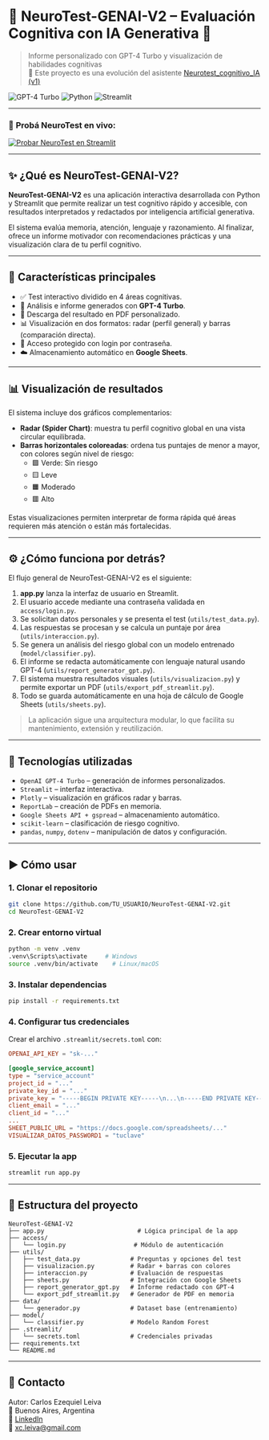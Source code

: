 # 🧠 NeuroTest-GENAI-V2 – Evaluación Cognitiva con IA Generativa 🤖  
> Informe personalizado con GPT-4 Turbo y visualización de habilidades cognitivas  
> 🔁 Este proyecto es una evolución del asistente [Neurotest_cognitivo_IA (v1)](https://github.com/c-e-leiva/Neurotest_cognitivo_IA)

![GPT-4 Turbo](https://img.shields.io/badge/GPT--4-Turbo-%237235c9?style=for-the-badge&logo=openai&logoColor=white)
![Python](https://img.shields.io/badge/Python-3.10-blue?style=for-the-badge&logo=python&logoColor=white)
![Streamlit](https://img.shields.io/badge/Streamlit-App-%23FF4B4B?style=for-the-badge&logo=streamlit&logoColor=white)

---

### 🎯 **Probá NeuroTest en vivo:**  
[![Probar NeuroTest en Streamlit](https://img.shields.io/badge/Probar_NeuroTest-Streamlit_App-%23FF4B4B?style=for-the-badge&logo=streamlit&logoColor=white)](https://neurotest-genai-v2.streamlit.app)

---
## ✨ ¿Qué es NeuroTest-GENAI-V2?

**NeuroTest-GENAI-V2** es una aplicación interactiva desarrollada con Python y Streamlit que permite realizar un test cognitivo rápido y accesible, con resultados interpretados y redactados por inteligencia artificial generativa.

El sistema evalúa memoria, atención, lenguaje y razonamiento. Al finalizar, ofrece un informe motivador con recomendaciones prácticas y una visualización clara de tu perfil cognitivo.

---

## 🧩 Características principales

- ✅ Test interactivo dividido en 4 áreas cognitivas.
- 🧠 Análisis e informe generados con **GPT-4 Turbo**.
- 📄 Descarga del resultado en PDF personalizado.
- 📊 Visualización en dos formatos: radar (perfil general) y barras (comparación directa).
- 🔐 Acceso protegido con login por contraseña.
- ☁️ Almacenamiento automático en **Google Sheets**.

---

## 📊 Visualización de resultados

El sistema incluye dos gráficos complementarios:

- **Radar (Spider Chart)**: muestra tu perfil cognitivo global en una vista circular equilibrada.
- **Barras horizontales coloreadas**: ordena tus puntajes de menor a mayor, con colores según nivel de riesgo:
  - 🟩 Verde: Sin riesgo  
  - 🟨 Leve  
  - 🟧 Moderado  
  - 🟥 Alto

Estas visualizaciones permiten interpretar de forma rápida qué áreas requieren más atención o están más fortalecidas.

---

## ⚙️ ¿Cómo funciona por detrás?

El flujo general de NeuroTest-GENAI-V2 es el siguiente:

1. **app.py** lanza la interfaz de usuario en Streamlit.
2. El usuario accede mediante una contraseña validada en `access/login.py`.
3. Se solicitan datos personales y se presenta el test (`utils/test_data.py`).
4. Las respuestas se procesan y se calcula un puntaje por área (`utils/interaccion.py`).
5. Se genera un análisis del riesgo global con un modelo entrenado (`model/classifier.py`).
6. El informe se redacta automáticamente con lenguaje natural usando GPT-4 (`utils/report_generator_gpt.py`).
7. El sistema muestra resultados visuales (`utils/visualizacion.py`) y permite exportar un PDF (`utils/export_pdf_streamlit.py`).
8. Todo se guarda automáticamente en una hoja de cálculo de Google Sheets (`utils/sheets.py`).

> La aplicación sigue una arquitectura modular, lo que facilita su mantenimiento, extensión y reutilización.

---
## 🚀 Tecnologías utilizadas

- `OpenAI GPT-4 Turbo` – generación de informes personalizados.
- `Streamlit` – interfaz interactiva.
- `Plotly` – visualización en gráficos radar y barras.
- `ReportLab` – creación de PDFs en memoria.
- `Google Sheets API + gspread` – almacenamiento automático.
- `scikit-learn` – clasificación de riesgo cognitivo.
- `pandas`, `numpy`, `dotenv` – manipulación de datos y configuración.

---

## ▶️ Cómo usar

### 1. Clonar el repositorio

```bash
git clone https://github.com/TU_USUARIO/NeuroTest-GENAI-V2.git
cd NeuroTest-GENAI-V2
```

### 2. Crear entorno virtual

```bash
python -m venv .venv
.venv\Scripts\activate     # Windows
source .venv/bin/activate    # Linux/macOS
```

### 3. Instalar dependencias

```bash
pip install -r requirements.txt
```

### 4. Configurar tus credenciales

Crear el archivo `.streamlit/secrets.toml` con:

```toml
OPENAI_API_KEY = "sk-..."

[google_service_account]
type = "service_account"
project_id = "..."
private_key_id = "..."
private_key = "-----BEGIN PRIVATE KEY-----\n...\n-----END PRIVATE KEY-----\n"
client_email = "..."
client_id = "..."
...
SHEET_PUBLIC_URL = "https://docs.google.com/spreadsheets/..."
VISUALIZAR_DATOS_PASSWORD1 = "tuclave"
```

### 5. Ejecutar la app

```bash
streamlit run app.py
```

---

## 📁 Estructura del proyecto

```
NeuroTest-GENAI-V2
├── app.py                          # Lógica principal de la app
├── access/
│   └── login.py                   # Módulo de autenticación
├── utils/
│   ├── test_data.py              # Preguntas y opciones del test
│   ├── visualizacion.py          # Radar + barras con colores
│   ├── interaccion.py            # Evaluación de respuestas
│   ├── sheets.py                 # Integración con Google Sheets
│   ├── report_generator_gpt.py   # Informe redactado con GPT-4
│   └── export_pdf_streamlit.py   # Generador de PDF en memoria
├── data/
│   └── generador.py              # Dataset base (entrenamiento)
├── model/
│   └── classifier.py             # Modelo Random Forest
├── .streamlit/
│   └── secrets.toml              # Credenciales privadas
├── requirements.txt
└── README.md
```

---

## 👤 Contacto

Autor: Carlos Ezequiel Leiva  
📍 Buenos Aires, Argentina  
🔗 [LinkedIn](https://www.linkedin.com/in/carlos-ezequiel-leiva)  
📧 xc.leiva@gmail.com